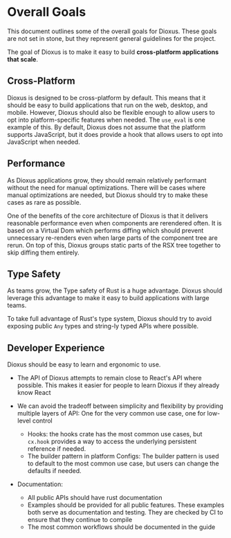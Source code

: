 # Overall Goals

This document outlines some of the overall goals for Dioxus. These goals are not set in stone, but they represent general guidelines for the project.

The goal of Dioxus is to make it easy to build **cross-platform applications that scale**.

## Cross-Platform

Dioxus is designed to be cross-platform by default. This means that it should be easy to build applications that run on the web, desktop, and mobile. However, Dioxus should also be flexible enough to allow users to opt into platform-specific features when needed. The `use_eval` is one example of this. By default, Dioxus does not assume that the platform supports JavaScript, but it does provide a hook that allows users to opt into JavaScript when needed.

## Performance

As Dioxus applications grow, they should remain relatively performant without the need for manual optimizations. There will be cases where manual optimizations are needed, but Dioxus should try to make these cases as rare as possible.

One of the benefits of the core architecture of Dioxus is that it delivers reasonable performance even when components are rerendered often. It is based on a Virtual Dom which performs diffing which should prevent unnecessary re-renders even when large parts of the component tree are rerun. On top of this, Dioxus groups static parts of the RSX tree together to skip diffing them entirely.

## Type Safety

As teams grow, the Type safety of Rust is a huge advantage. Dioxus should leverage this advantage to make it easy to build applications with large teams.

To take full advantage of Rust's type system, Dioxus should try to avoid exposing public `Any` types and string-ly typed APIs where possible.

## Developer Experience

Dioxus should be easy to learn and ergonomic to use.

- The API of Dioxus attempts to remain close to React's API where possible. This makes it easier for people to learn Dioxus if they already know React

- We can avoid the tradeoff between simplicity and flexibility by providing multiple layers of API: One for the very common use case, one for low-level control

  - Hooks: the hooks crate has the most common use cases, but `cx.hook` provides a way to access the underlying persistent reference if needed.
  - The builder pattern in platform Configs: The builder pattern is used to default to the most common use case, but users can change the defaults if needed.

- Documentation:
  - All public APIs should have rust documentation
  - Examples should be provided for all public features. These examples both serve as documentation and testing. They are checked by CI to ensure that they continue to compile
  - The most common workflows should be documented in the guide
